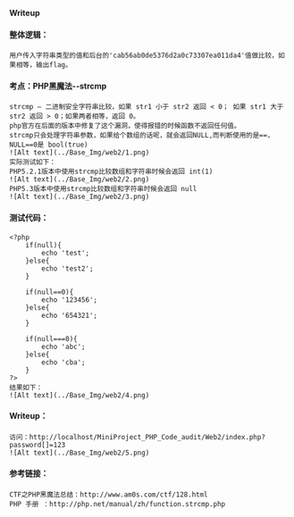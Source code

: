 **Writeup**

#### 整体逻辑：
    用户传入字符串类型的值和后台的'cab56ab0de5376d2a0c73307ea011da4'值做比较，如果相等，输出flag。

#### 考点：PHP黑魔法--strcmp

    strcmp — 二进制安全字符串比较，如果 str1 小于 str2 返回 < 0； 如果 str1 大于 str2 返回 > 0；如果两者相等，返回 0。 
    php官方在后面的版本中修复了这个漏洞，使得报错的时候函数不返回任何值。
    strcmp只会处理字符串参数，如果给个数组的话呢，就会返回NULL,而判断使用的是==，NULL==0是 bool(true)
    ![Alt text](../Base_Img/web2/1.png)
    实际测试如下：
    PHP5.2.1版本中使用strcmp比较数组和字符串时候会返回 int(1)
    ![Alt text](../Base_Img/web2/2.png)
    PHP5.3版本中使用strcmp比较数组和字符串时候会返回 null
    ![Alt text](../Base_Img/web2/3.png)
    
#### 测试代码：
    <?php 
    	if(null){
    		echo 'test';
    	}else{
    		echo 'test2';
    	}
    	
    	if(null==0){
    		echo '123456';
    	}else{
    		echo '654321';
    	}
    	
    	if(null===0){
    		echo 'abc';
    	}else{
    		echo 'cba';
    	}
    ?>
    结果如下：
    ![Alt text](../Base_Img/web2/4.png)

#### Writeup：
    访问：http://localhost/MiniProject_PHP_Code_audit/Web2/index.php?password[]=123
    ![Alt text](../Base_Img/web2/5.png)

#### 参考链接：
    CTF之PHP黑魔法总结：http://www.am0s.com/ctf/128.html
    PHP 手册 ：http://php.net/manual/zh/function.strcmp.php